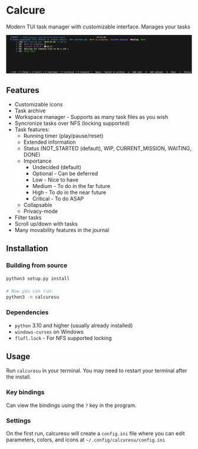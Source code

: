 # Calcure


Modern TUI task manager with customizable interface. Manages your tasks

![screenshot](task_journal.png)

## Features

- Customizable icons
- Task archive
- Workspace manager - Supports as many task files as you wish
- Syncronize tasks over NFS (locking supported)
- Task features:
    - Running timer (play/pause/reset)
    - Extended information
    - Status (NOT_STARTED (default), WIP, CURRENT_MISSION, WAITING, DONE)
    - Importance
        - Undecided (default)
        - Optional - Can be deferred
        - Low - Nice to have
        - Medium - To do in the far future
        - High - To do in the near future
        - Critical - To do ASAP
    - Collapsable
    - Privacy-mode
- Filter tasks
- Scroll up/down with tasks
- Many movability features in the journal

## Installation

### Building from source
```bash
python3 setup.py install

# Now you can run:
python3 -m calcuresu
```
### Dependencies

- `python` 3.10 and higher (usually already installed)
- `windows-curses` on Windows
- `flufl.lock` - For NFS supported locking

## Usage

Run `calcuresu` in your terminal. You may need to restart your terminal after the install.

### Key bindings

Can view the bindings using the `?` key in the program.

### Settings

On the first run, calcuresu will create a `config.ini` file where you can edit parameters, colors, and icons at `~/.config/calcuresu/config.ini`
